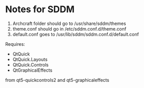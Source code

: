 # Notes for SDDM

1. Archcraft folder should go to /usr/share/sddm/themes
2. theme.conf should go in /etc/sddm.conf.d/theme.conf
3. default.conf goes to /usr/lib/sddm/sddm.conf.d/default.conf

Requires:
 - QtQuick
 - QtQuick.Layouts
 - QtQuick.Controls
 - QtGraphicalEffects

from qt5-quickcontrols2 and qt5-graphicaleffects

